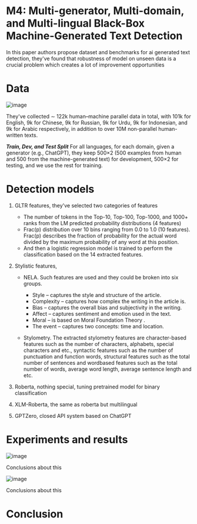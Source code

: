 # M4: Multi-generator, Multi-domain, and Multi-lingual Black-Box Machine-Generated Text Detection

In this paper authors propose dataset and benchmarks for ai generated text detection, they've found that robustness of model on unseen data is a crucial problem which creates a lot of improvement opportunities

# Data

![image](https://github.com/SanzharMrz/NLP-papers/assets/48170101/3f5613db-1998-413f-a2ca-d328637a47e8)

They've collected ∼ 122k human–machine parallel data in total, with 101k for English, 9k for Chinese, 9k for Russian, 9k for Urdu, 9k for Indonesian, and 9k for Arabic respectively, in addition to over 10M non-parallel human-written texts. 

**_Train, Dev, and Test Split_** For all languages, for each domain, given a generator (e.g., ChatGPT), they keep 500×2 (500 examples from human and 500 from the machine-generated text) for development, 500×2 for testing, and we use the rest for training.

# Detection models
   
1. GLTR features, they've selected two categories of features
   * The number of tokens in the Top-10, Top-100, Top-1000, and 1000+ ranks from the LM predicted probability distributions (4 features) 
   * Frac(p) distribution over 10 bins ranging from 0.0 to 1.0 (10 features). Frac(p) describes the fraction of probability for the actual word divided by the maximum probability of any word at this position. 
   * And then a logistic regression model is trained to perform the classification based on the 14 extracted features. 

1. Stylistic features,
   * NELA. Such features are used and they could be broken into six groups.
     * Style – captures the style and structure of the article.
     * Complexity – captures how complex the writing in the article is.
     * Bias – captures the overall bias and subjectivity in the writing.
     * Affect – captures sentiment and emotion used in the text.
     * Moral – is based on Moral Foundation Theory .
     * The event – captures two concepts: time and location.
  
   * Stylometry. The extracted stylometry features are character-based features such as the number of characters, alphabets, special characters and etc., syntactic features such as the number of punctuation and function words, structural features such as the total number of sentences and wordbased features such as the total number of words, average word length, average sentence length and etc.

1. Roberta, nothing special, tuning pretrained model for binary classification

1. XLM-Roberta, the same as roberta but multilingual

1. GPTZero, closed API system based on ChatGPT

# Experiments and results

![image](https://github.com/SanzharMrz/NLP-papers/assets/48170101/d1a5fb4b-17df-40c1-ad7e-56bca620078b)

Conclusions about this

![image](https://github.com/SanzharMrz/NLP-papers/assets/48170101/27f6f369-dd3b-4a2a-ade2-90cc4406558d)

Conclusions about this

# Conclusion

